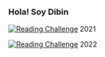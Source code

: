 ### Hola! Soy Dibin
[![Reading Challenge](https://img.shields.io/badge/Reading%20Challenge-8%2F8-orange?logo=bookStack)](https://www.goodreads.com/challenges/11650-2021-reading-challenge) 2021


[![Reading Challenge](https://img.shields.io/badge/Reading%20Challenge-0%2F15-orange?logo=bookStack)](https://www.goodreads.com/challenges/11636-2022-reading-challenge) 2022
